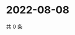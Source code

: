 # 2022-08-08

共 0 条

<!-- BEGIN WEIBO -->
<!-- 最后更新时间 Mon Aug 08 2022 21:31:54 GMT+0800 (China Standard Time) -->

<!-- END WEIBO -->
